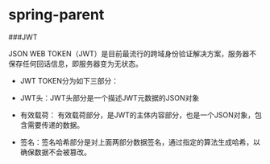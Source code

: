 # spring-parent
###JWT 

JSON WEB TOKEN（JWT）是目前最流行的跨域身份验证解决方案，服务器不保存任何回话信息，即服务器变为无状态。

* JWT TOKEN分为如下三部分： <br> 
+ JWT头：JWT头部分是一个描述JWT元数据的JSON对象  <br>
* 有效载荷：  有效载荷部分，是JWT的主体内容部分，也是一个JSON对象，包含需要传递的数据。<br>
- 签名：签名哈希部分是对上面两部分数据签名，通过指定的算法生成哈希，以确保数据不会被篡改。<br>